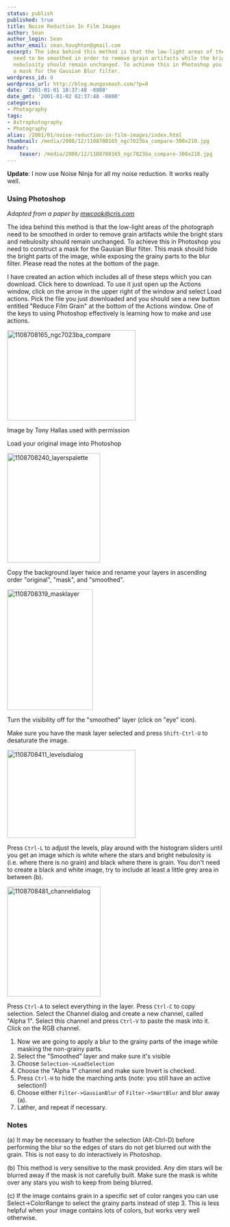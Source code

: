 ```yaml
---
status: publish
published: true
title: Noise Reduction In Film Images
author: Sean
author_login: Sean
author_email: sean.houghton@gmail.com
excerpt: The idea behind this method is that the low-light areas of the photograph
  need to be smoothed in order to remove grain artifacts while the bright stars and
  nebulosity should remain unchanged. To achieve this in Photoshop you need to construct
  a mask for the Gausian Blur filter.
wordpress_id: 8
wordpress_url: http://blog.mungosmash.com/?p=8
date: '2001-01-01 18:37:48 -0800'
date_gmt: '2001-01-02 02:37:48 -0800'
categories:
- Photography
tags:
- Astrophotography
- Photography
alias: /2001/01/noise-reduction-in-film-images/index.html
thumbnail: /media/2008/12/1108708165_ngc7023ba_compare-300x210.jpg
header:
    teaser: /media/2008/12/1108708165_ngc7023ba_compare-300x210.jpg
---
```

**Update**: I now use Noise Ninja for all my noise reduction. It works really well.

### Using Photoshop

*Adapted from a paper by mwcook@cris.com*

The idea behind this method is that the low-light areas of the photograph need to be smoothed in order to remove grain artifacts while the bright stars and nebulosity should remain unchanged. To achieve this in Photoshop you need to construct a mask for the Gausian Blur filter. This mask should hide the bright parts of the image, while exposing the grainy parts to the blur filter. Please read the notes at the bottom of the page.

I have created an action which includes all of these steps which you can download. Click here to download. To use it just open up the Actions window, click on the arrow in the upper right of the window and select Load actions. Pick the file you just downloaded and you should see a new button entitled "Reduce Film Grain" at the bottom of the Actions window. One of the keys to using Photoshop effectively is learning how to make and use actions.

<a href="{{site.url_root}}/media/2008/12/1108708165_ngc7023ba_compare.jpg"><img class="aligncenter size-medium wp-image-217" title="1108708165_ngc7023ba_compare" src="{{site.url_root}}/media/2008/12/1108708165_ngc7023ba_compare-300x210.jpg" alt="1108708165_ngc7023ba_compare" width="300" height="210" /></a>

Image by Tony Hallas used with permission

Load your original image into Photoshop

<a href="{{site.url_root}}/media/2008/12/1108708240_layerspalette.jpg"><img class="aligncenter size-full wp-image-218" title="1108708240_layerspalette" src="{{site.url_root}}/media/2008/12/1108708240_layerspalette.jpg" alt="1108708240_layerspalette" width="217" height="255" /></a>

Copy the background layer twice and rename your layers in ascending order "original", "mask", and "smoothed".

<a href="{{site.url_root}}/media/2008/12/1108708319_masklayer.jpg"><img class="aligncenter size-full wp-image-219" title="1108708319_masklayer" src="{{site.url_root}}/media/2008/12/1108708319_masklayer.jpg" alt="1108708319_masklayer" width="200" height="281" /></a>

Turn the visibility off for the "smoothed" layer (click on "eye" icon).

Make sure you have the mask layer selected and press `Shift-Ctrl-U` to desaturate the image.

<a href="{{site.url_root}}/media/2008/12/1108708411_levelsdialog.jpg"><img class="aligncenter size-medium wp-image-220" title="1108708411_levelsdialog" src="{{site.url_root}}/media/2008/12/1108708411_levelsdialog-300x205.jpg" alt="1108708411_levelsdialog" width="300" height="205" /></a>

Press `Ctrl-L` to adjust the levels, play around with the histogram sliders until you get an image which is white where the stars and bright nebulosity is (i.e. where there is no grain) and black where there is grain. You don't need to create a black and white image, try to include at least a little grey area in between (b).

<a href="{{site.url_root}}/media/2008/12/1108708481_channeldialog.jpg"><img class="aligncenter size-full wp-image-221" title="1108708481_channeldialog" src="{{site.url_root}}/media/2008/12/1108708481_channeldialog.jpg" alt="1108708481_channeldialog" width="218" height="256" /></a>

Press `Ctrl-A` to select everything in the layer.
Press `Ctrl-C` to copy selection.
Select the Channel dialog and create a new channel, called "Alpha 1".
Select this channel and press `Ctrl-V` to paste the mask into it.
Click on the RGB channel.

1. Now we are going to apply a blur to the grainy parts of the image while masking the non-grainy parts.
1. Select the "Smoothed" layer and make sure it's visible
1. Choose `Selection->LoadSelection`
1. Choose the "Alpha 1" channel and make sure Invert is checked.
1. Press `Ctrl-H` to hide the marching ants (note: you still have an active selection!)
1. Choose either `Filter->GausianBlur` of `Filter->SmartBlur` and blur away (a).
1. Lather, and repeat if necessary.

### Notes

(a) It may be necessary to feather the selection (Alt-Ctrl-D) before performing the blur so the edges of stars do not get blurred out with the grain. This is not easy to do interactively in Photoshop.

(b) This method is very sensitive to the mask provided. Any dim stars will be blurred away if the mask is not carefully built. Make sure the mask is white over any stars you wish to keep from being blurred.

(c) If the image contains grain in a specific set of color ranges you can use Select->ColorRange to select the grainy parts instead of step 3. This is less helpful when your image contains lots of colors, but works very well otherwise.

